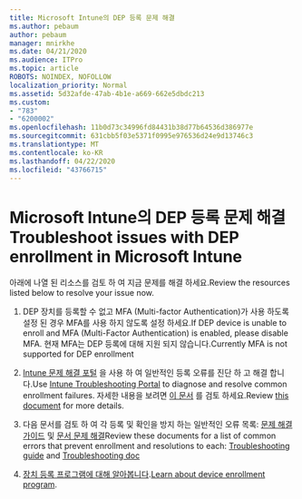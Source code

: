 ```yaml
---
title: Microsoft Intune의 DEP 등록 문제 해결
ms.author: pebaum
author: pebaum
manager: mnirkhe
ms.date: 04/21/2020
ms.audience: ITPro
ms.topic: article
ROBOTS: NOINDEX, NOFOLLOW
localization_priority: Normal
ms.assetid: 5d32afde-47ab-4b1e-a669-662e5dbdc213
ms.custom:
- "783"
- "6200002"
ms.openlocfilehash: 11b0d73c34996fd84431b38d77b64536d386977e
ms.sourcegitcommit: 631cbb5f03e5371f0995e976536d24e9d13746c3
ms.translationtype: MT
ms.contentlocale: ko-KR
ms.lasthandoff: 04/22/2020
ms.locfileid: "43766715"
---
```

# <a name="troubleshoot-issues-with-dep-enrollment-in-microsoft-intune"></a><span data-ttu-id="cd8f6-102">Microsoft Intune의 DEP 등록 문제 해결</span><span class="sxs-lookup"><span data-stu-id="cd8f6-102">Troubleshoot issues with DEP enrollment in Microsoft Intune</span></span>

<span data-ttu-id="cd8f6-103">아래에 나열 된 리소스를 검토 하 여 지금 문제를 해결 하세요.</span><span class="sxs-lookup"><span data-stu-id="cd8f6-103">Review the resources listed below to resolve your issue now.</span></span>
  
1. <span data-ttu-id="cd8f6-104">DEP 장치를 등록할 수 없고 MFA (Multi-factor Authentication)가 사용 하도록 설정 된 경우 MFA를 사용 하지 않도록 설정 하세요.</span><span class="sxs-lookup"><span data-stu-id="cd8f6-104">If DEP device is unable to enroll and MFA (Multi-Factor Authentication) is enabled, please disable MFA.</span></span> <span data-ttu-id="cd8f6-105">현재 MFA는 DEP 등록에 대해 지원 되지 않습니다.</span><span class="sxs-lookup"><span data-stu-id="cd8f6-105">Currently MFA is not supported for DEP enrollment</span></span>

2. <span data-ttu-id="cd8f6-106">[Intune 문제 해결 포털](https://devicemanagement.microsoft.com/#blade/Microsoft_Intune_DeviceSettings/TroubleshootBlade) 을 사용 하 여 일반적인 등록 오류를 진단 하 고 해결 합니다.</span><span class="sxs-lookup"><span data-stu-id="cd8f6-106">Use [Intune Troubleshooting Portal](https://devicemanagement.microsoft.com/#blade/Microsoft_Intune_DeviceSettings/TroubleshootBlade) to diagnose and resolve common enrollment failures.</span></span> <span data-ttu-id="cd8f6-107">자세한 내용을 보려면 [이 문서](https://docs.microsoft.com/intune/help-desk-operators) 를 검토 하세요.</span><span class="sxs-lookup"><span data-stu-id="cd8f6-107">Review [this document](https://docs.microsoft.com/intune/help-desk-operators) for more details.</span></span>

3. <span data-ttu-id="cd8f6-108">다음 문서를 검토 하 여 각 등록 및 확인을 방지 하는 일반적인 오류 목록: [문제 해결 가이드](https://support.microsoft.com/help/4039809/troubleshooting-ios-device-enrollment-in-intune) 및 [문서 문제 해결](https://docs.microsoft.com/intune-classic/troubleshoot/troubleshoot-device-enrollment-in-intune)</span><span class="sxs-lookup"><span data-stu-id="cd8f6-108">Review these documents for a list of common errors that prevent enrollment and resolutions to each: [Troubleshooting guide](https://support.microsoft.com/help/4039809/troubleshooting-ios-device-enrollment-in-intune) and [Troubleshooting doc](https://docs.microsoft.com/intune-classic/troubleshoot/troubleshoot-device-enrollment-in-intune)</span></span>

4. <span data-ttu-id="cd8f6-109">[장치 등록 프로그램에 대해 알아봅니다](https://docs.microsoft.com/intune/device-enrollment-program-enroll-ios).</span><span class="sxs-lookup"><span data-stu-id="cd8f6-109">[Learn about device enrollment program](https://docs.microsoft.com/intune/device-enrollment-program-enroll-ios).</span></span>
